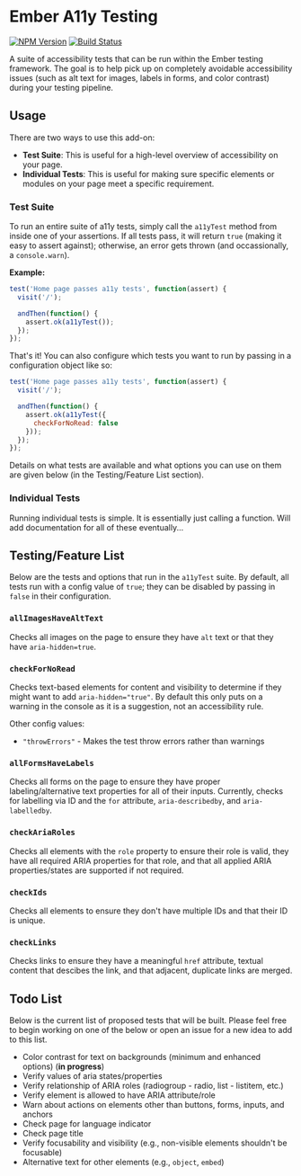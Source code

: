 # Ember A11y Testing

[![NPM Version](https://badge.fury.io/js/ember-a11y-testing.svg)](http://badge.fury.io/js/ember-a11y-testing)
[![Build Status](https://travis-ci.org/trentmwillis/ember-a11y-testing.svg)](https://travis-ci.org/trentmwillis/ember-a11y-testing)

A suite of accessibility tests that can be run within the Ember testing
framework. The goal is to help pick up on completely avoidable accessibility
issues (such as alt text for images, labels in forms, and color contrast) during
your testing pipeline.

## Usage

There are two ways to use this add-on:

- **Test Suite**: This is useful for a high-level overview of accessibility on
your page.
- **Individual Tests**: This is useful for making sure specific elements or
modules on your page meet a specific requirement.

### Test Suite

To run an entire suite of a11y tests, simply call the `a11yTest` method from
inside one of your assertions. If all tests pass, it will return `true` (making
it easy to assert against); otherwise, an error gets thrown (and occassionally,
a `console.warn`).

**Example:**

```js
test('Home page passes a11y tests', function(assert) {
  visit('/');

  andThen(function() {
    assert.ok(a11yTest());
  });
});
```

That's it! You can also configure which tests you want to run by passing in a
configuration object like so:

```js
test('Home page passes a11y tests', function(assert) {
  visit('/');

  andThen(function() {
    assert.ok(a11yTest({
      checkForNoRead: false  
    }));
  });
});
```

Details on what tests are available and what options you can use on them are
given below (in the Testing/Feature List section).

### Individual Tests

Running individual tests is simple. It is essentially just calling a function.
Will add documentation for all of these eventually...

## Testing/Feature List

Below are the tests and options that run in the `a11yTest` suite. By default,
all tests run with a config value of `true`; they can be disabled by passing in
`false` in their configuration.

### `allImagesHaveAltText`
Checks all images on the page to ensure they have `alt` text or that they have
`aria-hidden=true`.

### `checkForNoRead`
Checks text-based elements for content and visibility to determine if they might
want to add `aria-hidden="true"`. By default this only puts on a warning in the
console as it is a suggestion, not an accessibility rule.

Other config values:
  - `"throwErrors"` - Makes the test throw errors rather than warnings

### `allFormsHaveLabels`
Checks all forms on the page to ensure they have proper labeling/alternative
text properties for all of their inputs. Currently, checks for labelling via ID
and the `for` attribute, `aria-describedby`, and `aria-labelledby`.

### `checkAriaRoles`
Checks all elements with the `role` property to ensure their role is valid, they
have all required ARIA properties for that role, and that all applied ARIA
properties/states are supported if not required.

### `checkIds`
Checks all elements to ensure they don't have multiple IDs and that their ID is
unique.

### `checkLinks`
Checks links to ensure they have a meaningful `href` attribute, textual content
that descibes the link, and that adjacent, duplicate links are merged.

## Todo List

Below is the current list of proposed tests that will be built. Please feel free
to begin working on one of the below or open an issue for a new idea to add to
this list.

- Color contrast for text on backgrounds (minimum and enhanced options) (__in
progress__)
- Verify values of aria states/properties
- Verify relationship of ARIA roles (radiogroup - radio, list - listitem, etc.)
- Verify element is allowed to have ARIA attribute/role
- Warn about actions on elements other than buttons, forms, inputs, and anchors
- Check page for language indicator
- Check page title
- Verify focusability and visibility (e.g., non-visible elements shouldn't be
focusable)
- Alternative text for other elements (e.g., `object`, `embed`)
